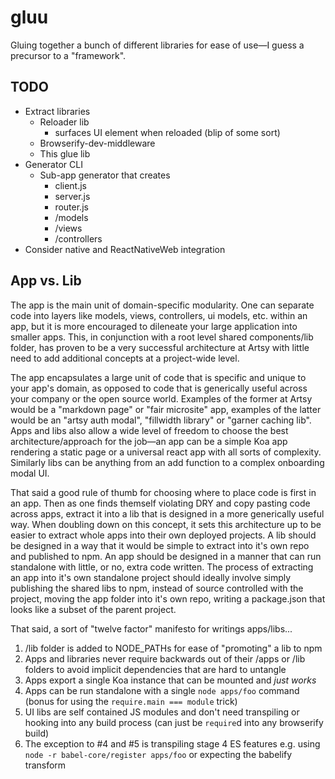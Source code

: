 # gluu

Gluing together a bunch of different libraries for ease of use—I guess a precursor to a "framework".

## TODO

* Extract libraries
  * Reloader lib
    * surfaces UI element when reloaded (blip of some sort)
  * Browserify-dev-middleware
  * This glue lib
* Generator CLI
  * Sub-app generator that creates
    * client.js
    * server.js
    * router.js
    * /models
    * /views
    * /controllers
* Consider native and ReactNativeWeb integration

## App vs. Lib

The app is the main unit of domain-specific modularity. One can separate code into layers like models, views, controllers, ui models, etc. within an app, but it is more encouraged to dileneate your large application into smaller apps. This, in conjunction with a root level shared components/lib folder, has proven to be a very successful architecture at Artsy with little need to add additional concepts at a project-wide level.

The app encapsulates a large unit of code that is specific and unique to your app's domain, as opposed to code that is generically useful across your company or the open source world. Examples of the former at Artsy would be a "markdown page" or "fair microsite" app, examples of the latter would be an "artsy auth modal", "fillwidth library" or "garner caching lib". Apps and libs also allow a wide level of freedom to choose the best architecture/approach for the job—an app can be a simple Koa app rendering a static page or a universal react app with all sorts of complexity. Similarly libs can be anything from an add function to a complex onboarding modal UI.

That said a good rule of thumb for choosing where to place code is first in an app. Then as one finds themself violating DRY and copy pasting code across apps, extract it into a lib that is designed in a more generically useful way. When doubling down on this concept, it sets this architecture up to be easier to extract whole apps into their own deployed projects. A lib should be designed in a way that it would be simple to extract into it's own repo and published to npm. An app should be designed in a manner that can run standalone with little, or no, extra code written. The process of extracting an app into it's own standalone project should ideally involve simply publishing the shared libs to npm, instead of source controlled with the project, moving the app folder into it's own repo, writing a package.json that looks like a subset of the parent project.

That said, a sort of "twelve factor" manifesto for writings apps/libs...

1. /lib folder is added to NODE_PATHs for ease of "promoting" a lib to npm
2. Apps and libraries never require backwards out of their /apps or /lib folders to avoid implicit dependencies that are hard to untangle
3. Apps export a single Koa instance that can be mounted and _just works_
4. Apps can be run standalone with a single `node apps/foo` command (bonus for using the `require.main === module` trick)
5. UI libs are self contained JS modules and don't need transpiling or hooking into any build process (can just be `require`d into any browserify build)
6. The exception to #4 and #5 is transpiling stage 4 ES features e.g. using `node -r babel-core/register apps/foo` or expecting the babelify transform


